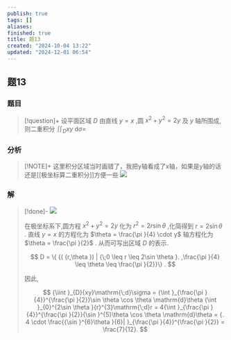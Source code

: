 ```yaml
---
publish: true
tags: []
aliases: 
finished: true
title: 题13
created: "2024-10-04 13:22"
updated: "2024-12-01 06:54"
---
```

## 题13
### 题目
> [!question]+
> 设平面区域 $D$ 由直线 $y = x$ ,圆 ${x}^{2} + {y}^{2} = {2y}$ 及 $y$ 轴所围成,则二重积分 ${\iint }_{D}{xy}\mathrm{\;d}\sigma  =$
### 分析
> [!NOTE]+
> 这里积分区域当时画错了，我把y轴看成了x轴，如果是y轴的话还是[[极坐标算二重积分]]方便一些
> ![](https://img.hwenyi.tech/202411061936675.webp)
### 解
> [!done]-
> ![](https://img.hwenyi.tech/202411061937443.webp)
> 
> 在极坐标系下,圆方程 ${x}^{2} + {y}^{2} = {2y}$ 化为 ${r}^{2} = {2r}\sin \theta$ ,化简得到 $r = 2\sin \theta$ . 直线 $y = x$ 的方程化为 $\theta  = \frac{\pi }{4} \cdot  y$ 轴方程化为 $\theta  = \frac{\pi }{2}$ . 从而可写出区域 $D$ 的表示.
> 
> $$
> D = \{  {( {r,\theta }) | {\;0 \leq  r \leq  2\sin \theta }. ,\frac{\pi }{4} \leq  \theta  \leq  \frac{\pi }{2}}\}  .
> $$
> 
> 因此,
> 
> $$
> {\iint }_{D}{xy}\mathrm{\;d}\sigma  = {\int }_{\frac{\pi }{4}}^{\frac{\pi }{2}}\sin \theta \cos \theta \mathrm{d}\theta {\int }_{0}^{2\sin \theta }{r}^{3}\mathrm{\;d}r = 4{\int }_{\frac{\pi }{4}}^{\frac{\pi }{2}}{\sin }^{5}\theta \cos \theta \mathrm{d}\theta  = {. 4 \cdot  \frac{{\sin }^{6}\theta }{6}| }_{\frac{\pi }{4}}^{\frac{\pi }{2}} = \frac{7}{12}.
> $$